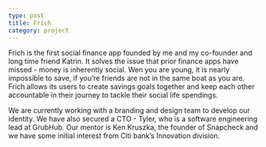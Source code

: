 ```yaml
---
type: post
title: Frich
category: project
---
```


Frich is the first social finance app founded by me and my co-founder and long time friend Katrin. It solves the issue that prior finance apps have missed - money is inherently social. Wen you are young, it is nearly impossible to save, if you’re friends are not in the same boat as you are. Frich allows its users to create savings goals together and keep each other accountable in their journey to tackle their social life spendings. 

We are currently working with a branding and design team to develop our identity. We have also secured a CTO - Tyler, who is a software engineering lead at GrubHub. Our mentor is Ken Kruszka, the founder of Snapcheck and we have some initial interest from Citi bank’s Innovation division.

